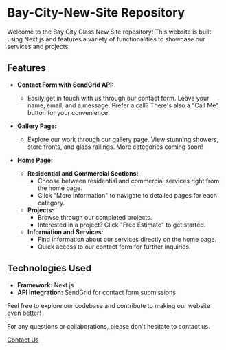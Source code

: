 # Bay-City-New-Site Repository

Welcome to the Bay City Glass New Site repository! This website is built using Next.js and features a variety of functionalities to showcase our services and projects.

## Features

- **Contact Form with SendGrid API:**
  - Easily get in touch with us through our contact form. Leave your name, email, and a message. Prefer a call? There's also a "Call Me" button for your convenience.

- **Gallery Page:**
  - Explore our work through our gallery page. View stunning showers, store fronts, and glass railings. More categories coming soon!

- **Home Page:**
  - **Residential and Commercial Sections:**
    - Choose between residential and commercial services right from the home page.
    - Click "More Information" to navigate to detailed pages for each category.
  - **Projects:**
    - Browse through our completed projects.
    - Interested in a project? Click "Free Estimate" to get started.
  - **Information and Services:**
    - Find information about our services directly on the home page.
    - Quick access to our contact form for further inquiries.

## Technologies Used

- **Framework:** Next.js
- **API Integration:** SendGrid for contact form submissions

Feel free to explore our codebase and contribute to making our website even better!

For any questions or collaborations, please don't hesitate to contact us.

[Contact Us](https://www.baycitygeneralglass.net/contact)
